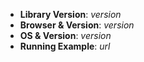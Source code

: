 <!--
Thank you for reporting an issue!

Before opening an issue _please_ check if a similar issue exists by
searching existing issues (https://github.com/pixijs/pixi.js/issues).

If possible, please provide code that demonstrates the problem.
Links to a running example of the problem are best!

Before submitting please read:

Contributors guide: https://github.com/pixijs/pixi.js/blob/dev/.github/CONTRIBUTING.md
Code of Conduct: https://github.com/pixijs/pixi.js/blob/dev/.github/CODE_OF_CONDUCT.md
-->

- **Library Version**: _version_
- **Browser & Version**: _version_
- **OS & Version**: _version_
- **Running Example**: _url_

<!-- Enter your issue details below this comment. -->

